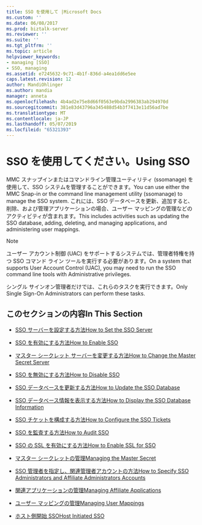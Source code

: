 ```yaml
---
title: SSO を使用して |Microsoft Docs
ms.custom: ''
ms.date: 06/08/2017
ms.prod: biztalk-server
ms.reviewer: ''
ms.suite: ''
ms.tgt_pltfrm: ''
ms.topic: article
helpviewer_keywords:
- managing [SSO]
- SSO, managing
ms.assetid: e7245632-9c71-4b1f-836d-a4ea1dd6e5ee
caps.latest.revision: 12
author: MandiOhlinger
ms.author: mandia
manager: anneta
ms.openlocfilehash: 4b4ad2e75e8d66f0563e9bda2996383ab294970d
ms.sourcegitcommit: 381e83d43796a345488d54b3f7413e11d56ad7be
ms.translationtype: MT
ms.contentlocale: ja-JP
ms.lasthandoff: 05/07/2019
ms.locfileid: "65321393"
---
```

# <a name="using-sso"></a><span data-ttu-id="2162d-102">SSO を使用してください。</span><span class="sxs-lookup"><span data-stu-id="2162d-102">Using SSO</span></span>
<span data-ttu-id="2162d-103">MMC スナップインまたはコマンドライン管理ユーティリティ (ssomanage) を使用して、SSO システムを管理することができます。</span><span class="sxs-lookup"><span data-stu-id="2162d-103">You can use either the MMC Snap-in or the command line management utility (ssomanage) to manage the SSO system.</span></span> <span data-ttu-id="2162d-104">これには、SSO データベースを更新、追加すると、削除、および管理アプリケーションの場合、ユーザー マッピングの管理などのアクティビティが含まれます。</span><span class="sxs-lookup"><span data-stu-id="2162d-104">This includes activities such as updating the SSO database, adding, deleting, and managing applications, and administering user mappings.</span></span>  
  
> [!NOTE]
>  <span data-ttu-id="2162d-105">ユーザー アカウント制御 (UAC) をサポートするシステムでは、管理者特権を持つ SSO コマンド ライン ツールを実行する必要があります。</span><span class="sxs-lookup"><span data-stu-id="2162d-105">On a system that supports User Account Control (UAC), you may need to run the SSO command line tools with Administrative privileges.</span></span>  
  
 <span data-ttu-id="2162d-106">シングル サインオン管理者だけでは、これらのタスクを実行できます。</span><span class="sxs-lookup"><span data-stu-id="2162d-106">Only Single Sign-On Administrators can perform these tasks.</span></span>  
  
## <a name="in-this-section"></a><span data-ttu-id="2162d-107">このセクションの内容</span><span class="sxs-lookup"><span data-stu-id="2162d-107">In This Section</span></span>  
  
-   [<span data-ttu-id="2162d-108">SSO サーバーを設定する方法</span><span class="sxs-lookup"><span data-stu-id="2162d-108">How to Set the SSO Server</span></span>](../core/how-to-set-the-sso-server.md)  
  
-   [<span data-ttu-id="2162d-109">SSO を有効にする方法</span><span class="sxs-lookup"><span data-stu-id="2162d-109">How to Enable SSO</span></span>](../core/how-to-enable-sso.md)  
  
-   [<span data-ttu-id="2162d-110">マスター シークレット サーバーを変更する方法</span><span class="sxs-lookup"><span data-stu-id="2162d-110">How to Change the Master Secret Server</span></span>](../core/how-to-change-the-master-secret-server.md)  
  
-   [<span data-ttu-id="2162d-111">SSO を無効にする方法</span><span class="sxs-lookup"><span data-stu-id="2162d-111">How to Disable SSO</span></span>](../core/how-to-disable-sso.md)  
  
-   [<span data-ttu-id="2162d-112">SSO データベースを更新する方法</span><span class="sxs-lookup"><span data-stu-id="2162d-112">How to Update the SSO Database</span></span>](../core/how-to-update-the-sso-database.md)  
  
-   [<span data-ttu-id="2162d-113">SSO データベース情報を表示する方法</span><span class="sxs-lookup"><span data-stu-id="2162d-113">How to Display the SSO Database Information</span></span>](../core/how-to-display-the-sso-database-information.md)  
  
-   [<span data-ttu-id="2162d-114">SSO チケットを構成する方法</span><span class="sxs-lookup"><span data-stu-id="2162d-114">How to Configure the SSO Tickets</span></span>](../core/how-to-configure-the-sso-tickets.md)  
  
-   [<span data-ttu-id="2162d-115">SSO を監査する方法</span><span class="sxs-lookup"><span data-stu-id="2162d-115">How to Audit SSO</span></span>](../core/how-to-audit-sso.md)  
  
-   [<span data-ttu-id="2162d-116">SSO の SSL を有効にする方法</span><span class="sxs-lookup"><span data-stu-id="2162d-116">How to Enable SSL for SSO</span></span>](../core/how-to-enable-ssl-for-sso.md)  
  
-   [<span data-ttu-id="2162d-117">マスター シークレットの管理</span><span class="sxs-lookup"><span data-stu-id="2162d-117">Managing the Master Secret</span></span>](../core/managing-the-master-secret.md)  
  
-   [<span data-ttu-id="2162d-118">SSO 管理者を指定し、関連管理者アカウントの方法</span><span class="sxs-lookup"><span data-stu-id="2162d-118">How to Specify SSO Administrators and Affiliate Administrators Accounts</span></span>](../core/how-to-specify-sso-administrators-and-affiliate-administrators-accounts.md)  
  
-   [<span data-ttu-id="2162d-119">関連アプリケーションの管理</span><span class="sxs-lookup"><span data-stu-id="2162d-119">Managing Affiliate Applications</span></span>](../core/managing-affiliate-applications.md)  
  
-   [<span data-ttu-id="2162d-120">ユーザー マッピングの管理</span><span class="sxs-lookup"><span data-stu-id="2162d-120">Managing User Mappings</span></span>](../core/managing-user-mappings.md)  
  
-   [<span data-ttu-id="2162d-121">ホスト側開始 SSO</span><span class="sxs-lookup"><span data-stu-id="2162d-121">Host Initiated SSO</span></span>](../core/host-initiated-sso.md)